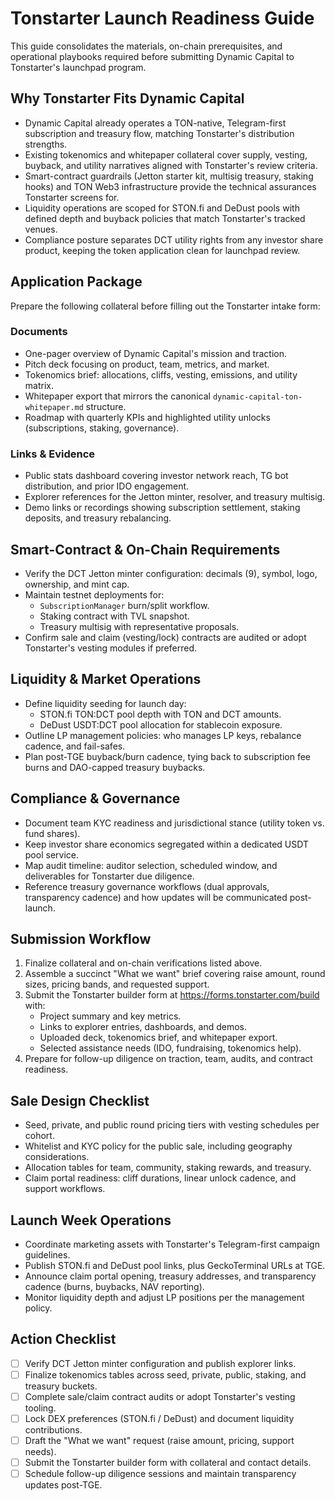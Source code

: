 # Tonstarter Launch Readiness Guide

This guide consolidates the materials, on-chain prerequisites, and operational playbooks required before submitting Dynamic Capital to Tonstarter's launchpad program.

## Why Tonstarter Fits Dynamic Capital
- Dynamic Capital already operates a TON-native, Telegram-first subscription and treasury flow, matching Tonstarter's distribution strengths.
- Existing tokenomics and whitepaper collateral cover supply, vesting, buyback, and utility narratives aligned with Tonstarter's review criteria.
- Smart-contract guardrails (Jetton starter kit, multisig treasury, staking hooks) and TON Web3 infrastructure provide the technical assurances Tonstarter screens for.
- Liquidity operations are scoped for STON.fi and DeDust pools with defined depth and buyback policies that match Tonstarter's tracked venues.
- Compliance posture separates DCT utility rights from any investor share product, keeping the token application clean for launchpad review.

## Application Package
Prepare the following collateral before filling out the Tonstarter intake form:

### Documents
- One-pager overview of Dynamic Capital's mission and traction.
- Pitch deck focusing on product, team, metrics, and market.
- Tokenomics brief: allocations, cliffs, vesting, emissions, and utility matrix.
- Whitepaper export that mirrors the canonical `dynamic-capital-ton-whitepaper.md` structure.
- Roadmap with quarterly KPIs and highlighted utility unlocks (subscriptions, staking, governance).

### Links & Evidence
- Public stats dashboard covering investor network reach, TG bot distribution, and prior IDO engagement.
- Explorer references for the Jetton minter, resolver, and treasury multisig.
- Demo links or recordings showing subscription settlement, staking deposits, and treasury rebalancing.

## Smart-Contract & On-Chain Requirements
- Verify the DCT Jetton minter configuration: decimals (9), symbol, logo, ownership, and mint cap.
- Maintain testnet deployments for:
  - `SubscriptionManager` burn/split workflow.
  - Staking contract with TVL snapshot.
  - Treasury multisig with representative proposals.
- Confirm sale and claim (vesting/lock) contracts are audited or adopt Tonstarter's vesting modules if preferred.

## Liquidity & Market Operations
- Define liquidity seeding for launch day:
  - STON.fi TON:DCT pool depth with TON and DCT amounts.
  - DeDust USDT:DCT pool allocation for stablecoin exposure.
- Outline LP management policies: who manages LP keys, rebalance cadence, and fail-safes.
- Plan post-TGE buyback/burn cadence, tying back to subscription fee burns and DAO-capped treasury buybacks.

## Compliance & Governance
- Document team KYC readiness and jurisdictional stance (utility token vs. fund shares).
- Keep investor share economics segregated within a dedicated USDT pool service.
- Map audit timeline: auditor selection, scheduled window, and deliverables for Tonstarter due diligence.
- Reference treasury governance workflows (dual approvals, transparency cadence) and how updates will be communicated post-launch.

## Submission Workflow
1. Finalize collateral and on-chain verifications listed above.
2. Assemble a succinct "What we want" brief covering raise amount, round sizes, pricing bands, and requested support.
3. Submit the Tonstarter builder form at <https://forms.tonstarter.com/build> with:
   - Project summary and key metrics.
   - Links to explorer entries, dashboards, and demos.
   - Uploaded deck, tokenomics brief, and whitepaper export.
   - Selected assistance needs (IDO, fundraising, tokenomics help).
4. Prepare for follow-up diligence on traction, team, audits, and contract readiness.

## Sale Design Checklist
- Seed, private, and public round pricing tiers with vesting schedules per cohort.
- Whitelist and KYC policy for the public sale, including geography considerations.
- Allocation tables for team, community, staking rewards, and treasury.
- Claim portal readiness: cliff durations, linear unlock cadence, and support workflows.

## Launch Week Operations
- Coordinate marketing assets with Tonstarter's Telegram-first campaign guidelines.
- Publish STON.fi and DeDust pool links, plus GeckoTerminal URLs at TGE.
- Announce claim portal opening, treasury addresses, and transparency cadence (burns, buybacks, NAV reporting).
- Monitor liquidity depth and adjust LP positions per the management policy.

## Action Checklist
- [ ] Verify DCT Jetton minter configuration and publish explorer links.
- [ ] Finalize tokenomics tables across seed, private, public, staking, and treasury buckets.
- [ ] Complete sale/claim contract audits or adopt Tonstarter's vesting tooling.
- [ ] Lock DEX preferences (STON.fi / DeDust) and document liquidity contributions.
- [ ] Draft the "What we want" request (raise amount, pricing, support needs).
- [ ] Submit the Tonstarter builder form with collateral and contact details.
- [ ] Schedule follow-up diligence sessions and maintain transparency updates post-TGE.
